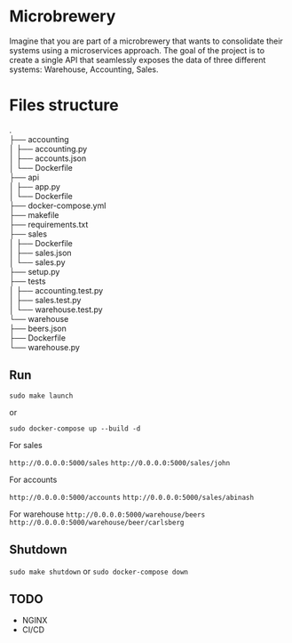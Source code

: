 # Microbrewery

Imagine that you are part of a microbrewery that wants to consolidate their systems using a microservices approach. The goal of the project is to create a single API that seamlessly exposes the data of three different systems: Warehouse, Accounting, Sales.

# Files structure
.  
├── accounting  
│ ├── accounting.py  
│ ├── accounts.json  
│ └── Dockerfile  
├── api  
│ ├── app.py  
│ └── Dockerfile  
├── docker-compose.yml  
├── makefile  
├── requirements.txt  
├── sales  
│ ├── Dockerfile  
│ ├── sales.json  
│ └── sales.py  
├── setup.py  
├── tests  
│ ├── accounting.test.py  
│ ├── sales.test.py  
│ └── warehouse.test.py  
└── warehouse  
├── beers.json  
├── Dockerfile  
└── warehouse.py

## Run

`sudo make launch`

or

`sudo docker-compose up --build -d`

For sales

`http://0.0.0.0:5000/sales`
`http://0.0.0.0:5000/sales/john`

For accounts

`http://0.0.0.0:5000/accounts`
`http://0.0.0.0:5000/sales/abinash`

For warehouse
`http://0.0.0.0:5000/warehouse/beers`
`http://0.0.0.0:5000/warehouse/beer/carlsberg`

## Shutdown

`sudo make shutdown`
or 
`sudo docker-compose down`

## TODO
- NGINX
- CI/CD